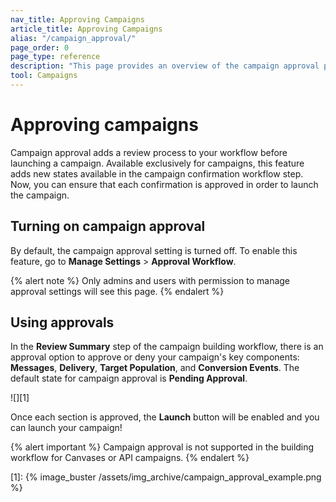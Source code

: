 ```yaml
---
nav_title: Approving Campaigns
article_title: Approving Campaigns
alias: "/campaign_approval/"
page_order: 0
page_type: reference
description: "This page provides an overview of the campaign approval process."
tool: Campaigns
---
```


# Approving campaigns

Campaign approval adds a review process to your workflow before launching a campaign. Available exclusively for campaigns, this feature adds new states available in the campaign confirmation workflow step. Now, you can ensure that each confirmation is approved in order to launch the campaign.

## Turning on campaign approval

By default, the campaign approval setting is turned off. To enable this feature, go to **Manage Settings** > **Approval Workflow**.

{% alert note %}
Only admins and users with permission to manage approval settings will see this page.
{% endalert %}

## Using approvals

In the **Review Summary** step of the campaign building workflow, there is an approval option to approve or deny your campaign's key components: **Messages**, **Delivery**, **Target Population**, and **Conversion Events**. The default state for campaign approval is **Pending Approval**. 

![][1]

Once each section is approved, the **Launch** button will be enabled and you can launch your campaign! 

{% alert important %}
Campaign approval is not supported in the building workflow for Canvases or API campaigns.
{% endalert %}

[1]: {% image_buster /assets/img_archive/campaign_approval_example.png %} 
